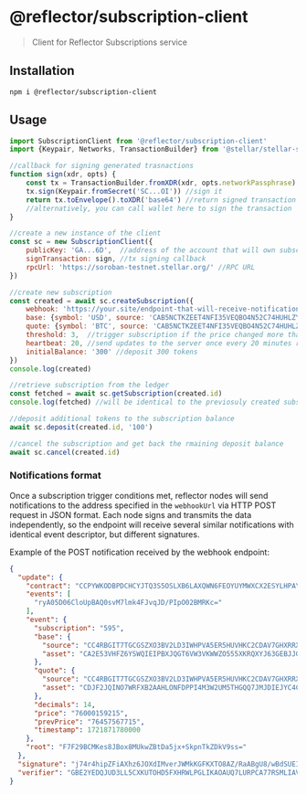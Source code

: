 # @reflector/subscription-client

> Client for Reflector Subscriptions service

## Installation

```shell
npm i @reflector/subscription-client
```

## Usage

```js
import SubscriptionClient from '@reflector/subscription-client'
import {Keypair, Networks, TransactionBuilder} from '@stellar/stellar-sdk'

//callback for signing generated trasnactions
function sign(xdr, opts) {
    const tx = TransactionBuilder.fromXDR(xdr, opts.networkPassphrase) //parse a transaction from raw XDR
    tx.sign(Keypair.fromSecret('SC...OI')) //sign it
    return tx.toEnvelope().toXDR('base64') //return signed transaction
    //alternatively, you can call wallet here to sign the transaction
}

//create a new instance of the client
const sc = new SubscriptionClient({
    publicKey: 'GA...6D',  //address of the account that will own subscriptions
    signTransaction: sign, //tx signing callback
    rpcUrl: 'https://soroban-testnet.stellar.org/' //RPC URL
})

//create new subscription
const created = await sc.createSubscription({
    webhook: 'https://your.site/endpoint-that-will-receive-notifications',
    base: {symbol: 'USD', source: 'CAB5NCTKZEET4NFI35VEQBO4N52C74HUHLZYMTQAOW7W3VOZM6XV2NU4'}, //base symbol
    quote: {symbol: 'BTC', source: 'CAB5NCTKZEET4NFI35VEQBO4N52C74HUHLZYMTQAOW7W3VOZM6XV2NU4'}, //quote symbol
    threshold: 3,  //trigger subscription if the price changed more than 0.3%
    heartbeat: 20, //send updates to the server once every 20 minutes regardless of the price changes
    initialBalance: '300' //deposit 300 tokens
})
console.log(created)

//retrieve subscription from the ledger
const fetched = await sc.getSubscription(created.id)
console.log(fetched) //will be identical to the previosuly created subscription

//deposit additional tokens to the subscription balance
await sc.deposit(created.id, '100')

//cancel the subscription and get back the rmaining deposit balance
await sc.cancel(created.id)
```

### Notifications format

Once a subscription trigger conditions met, reflector nodes will send notifications to the address specified in the
`webhookUrl` via HTTP POST request in JSON format. Each node signs and transmits the data independently,
so the endpoint will receive several similar notifications with identical event descriptor, but different signatures.

Example of the POST notification received by the webhook endpoint:

```json
{
  "update": {
    "contract": "CCPYWKODBPDCHCYJTQ3S5OSLXB6LAXQWN6FEOYUYMWXCX2ESYLHPAYMW",
    "events": [
      "ryA05D06CloUpBAQ0svM7lmk4FJvqJD/PIpO02BMRKc="
    ],
    "event": {
      "subscription": "595",
      "base": {
        "source": "CC4RBGIT7TGCGSZXO3BV2LD3IWHPVA5ER5HUVHKC2CDAV7GHXRRXGSUV",
        "asset": "CA2E53VHFZ6YSWQIEIPBXJQGT6VW3VKWWZO555XKRQXYJ63GEBJJGHY7"
      },
      "quote": {
        "source": "CC4RBGIT7TGCGSZXO3BV2LD3IWHPVA5ER5HUVHKC2CDAV7GHXRRXGSUV",
        "asset": "CDJF2JQINO7WRFXB2AAHLONFDPPI4M3W2UM5THGQQ7JMJDIEJYC4CMPG"
      },
      "decimals": 14,
      "price": "76000159215",
      "prevPrice": "76457567715",
      "timestamp": 1721871780000
    },
    "root": "F7F29BCMKes8JBox8MUkwZBtDa5jx+SkpnTkZDkV9ss="
  },
  "signature": "j74r4hipZFiAXhz6JOXdIMverJWMkKGFKXTO8AZ/RaABgU8/wBdSUEIeLCh3BhhlT+a2Okxcb3UksrzDC+71Ag==",
  "verifier": "GBE2YEDQJUD3LL5CXKUTOHD5FXHRWLPGLIKAOAUQ7LURPCA77RSMLIAV"
}
```